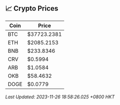 ## 📈 Crypto Prices

| Coin | Price |
| ---- | ----- |
| BTC | $37723.2381 |
| ETH | $2085.2153 |
| BNB | $233.8346 |
| CRV | $0.5994 |
| ARB | $1.0584 |
| OKB | $58.4632 |
| DOGE | $0.0779 |

_Last Updated: 2023-11-26 18:58:26.025 +0800 HKT_
